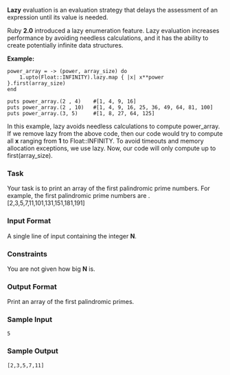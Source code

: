**Lazy** evaluation is an evaluation strategy that delays the assessment of an expression until its value is needed.

Ruby **2.0** introduced a lazy enumeration feature. Lazy evaluation increases performance by avoiding needless calculations, and it has the ability to create potentially infinite data structures.

**Example:**
```
power_array = -> (power, array_size) do 
    1.upto(Float::INFINITY).lazy.map { |x| x**power }.first(array_size) 
end

puts power_array.(2 , 4)    #[1, 4, 9, 16]
puts power_array.(2 , 10)   #[1, 4, 9, 16, 25, 36, 49, 64, 81, 100]
puts power_array.(3, 5)     #[1, 8, 27, 64, 125]
```

In this example, lazy avoids needless calculations to compute power_array.
If we remove lazy from the above code, then our code would try to compute all **x** ranging from **1** to Float::INFINITY.
To avoid timeouts and memory allocation exceptions, we use lazy. Now, our code will only compute up to first(array_size).

### Task

Your task is to print an array of the first  palindromic prime numbers.
For example, the first  palindromic prime numbers are .
[2,3,5,7,11,101,131,151,181,191]

### Input Format

A single line of input containing the integer **N**.

### Constraints

You are not given how big **N** is.

### Output Format

Print an array of the first  palindromic primes.

### Sample Input
```
5
```

### Sample Output

```
[2,3,5,7,11]
```
